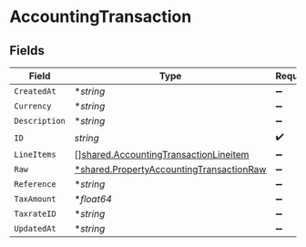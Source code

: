 # AccountingTransaction


## Fields

| Field                                                                                                      | Type                                                                                                       | Required                                                                                                   | Description                                                                                                |
| ---------------------------------------------------------------------------------------------------------- | ---------------------------------------------------------------------------------------------------------- | ---------------------------------------------------------------------------------------------------------- | ---------------------------------------------------------------------------------------------------------- |
| `CreatedAt`                                                                                                | **string*                                                                                                  | :heavy_minus_sign:                                                                                         | N/A                                                                                                        |
| `Currency`                                                                                                 | **string*                                                                                                  | :heavy_minus_sign:                                                                                         | N/A                                                                                                        |
| `Description`                                                                                              | **string*                                                                                                  | :heavy_minus_sign:                                                                                         | N/A                                                                                                        |
| `ID`                                                                                                       | *string*                                                                                                   | :heavy_check_mark:                                                                                         | N/A                                                                                                        |
| `LineItems`                                                                                                | [][shared.AccountingTransactionLineitem](../../../pkg/models/shared/accountingtransactionlineitem.md)      | :heavy_minus_sign:                                                                                         | N/A                                                                                                        |
| `Raw`                                                                                                      | [*shared.PropertyAccountingTransactionRaw](../../../pkg/models/shared/propertyaccountingtransactionraw.md) | :heavy_minus_sign:                                                                                         | N/A                                                                                                        |
| `Reference`                                                                                                | **string*                                                                                                  | :heavy_minus_sign:                                                                                         | N/A                                                                                                        |
| `TaxAmount`                                                                                                | **float64*                                                                                                 | :heavy_minus_sign:                                                                                         | N/A                                                                                                        |
| `TaxrateID`                                                                                                | **string*                                                                                                  | :heavy_minus_sign:                                                                                         | N/A                                                                                                        |
| `UpdatedAt`                                                                                                | **string*                                                                                                  | :heavy_minus_sign:                                                                                         | N/A                                                                                                        |